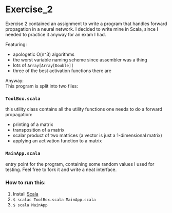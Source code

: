 # Exercise_2

Exercise 2 contained an assignment to write a program that handles forward propagation in a neural network. I decided to write mine in Scala, since I needed to practice it anyway for an exam I had.

Featuring:

* apologetic O(n^3) algorithms
* the worst variable naming scheme since assembler was a thing
* lots of ```Array[Array[Double]]```
* three of the best activation functions there are

Anyway:    
This program is split into two files:

### ```ToolBox.scala```

this utility class contains all the utility functions one needs to do a forward propagation:

* printing of a matrix
* transposition of a matrix
* scalar product of two matrices (a vector is just a 1-dimensional matrix)
* applying an activation function to a matrix

### ```MainApp.scala```

entry point for the program, containing some random values I used for testing. Feel free to fork it and write a neat interface.

### How to run this:

1) Install [Scala](https://www.scala-lang.org/download/)
2) ```$ scalac ToolBox.scala MainApp.scala```
3) ```$ scala MainApp```
